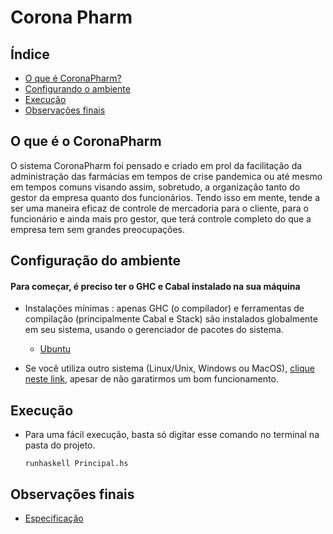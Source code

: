# Corona Pharm 

## Índice

- [O que é CoronaPharm?](#o-que-é-o-coronapharm)
- [Configurando o ambiente](#configuração-do-ambiente)
- [Execução](#execução)
- [Observações finais](#observações-finais)

## O que é o CoronaPharm

O sistema CoronaPharm foi pensado e criado em prol da facilitação da administração das farmácias em tempos de crise pandemica ou até mesmo em tempos comuns visando assim, sobretudo, a organização tanto do gestor da empresa quanto dos funcionários. Tendo isso em mente, tende a ser uma maneira eficaz de controle de mercadoria para o cliente, para o funcionário e ainda mais pro gestor, que terá controle completo do que a empresa tem sem grandes preocupações.


## Configuração do ambiente

#### Para começar, é preciso ter o GHC e Cabal instalado na sua máquina 

- Instalações mínimas : apenas GHC (o compilador) e ferramentas de compilação (principalmente Cabal e Stack) são instalados globalmente em seu sistema, usando o gerenciador de pacotes do sistema.

     - [Ubuntu](https://www.haskell.org/downloads/linux/) 
    
- Se você utiliza outro sistema (Linux/Unix, Windows ou MacOS), [clique neste link](https://www.haskell.org/downloads/), apesar de não garatirmos um bom funcionamento.

## Execução

- Para uma fácil execução, basta só digitar esse comando no terminal na pasta do projeto.

     ```
     runhaskell Principal.hs
     ```

## Observações finais

- [Especificação](https://docs.google.com/document/d/1P8NjP_n2-Qjk9EnSaBIi1MFxlja27BzjLfhOb9PAoqc/edit)

